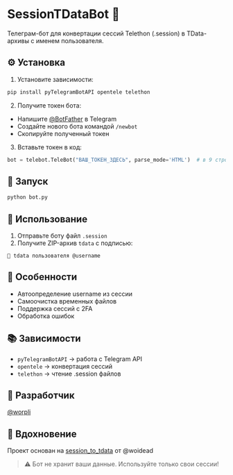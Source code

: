 
# SessionTDataBot 🔄

Телеграм-бот для конвертации сессий Telethon (.session) в TData-архивы с именем пользователя.

## ⚙️ Установка

1. Установите зависимости:
```bash
pip install pyTelegramBotAPI opentele telethon 
```

2. Получите токен бота:
- Напишите [@BotFather](https://t.me/BotFather) в Telegram
- Создайте нового бота командой `/newbot`
- Скопируйте полученный токен

3. Вставьте токен в код:
```python
bot = telebot.TeleBot("ВАШ_ТОКЕН_ЗДЕСЬ", parse_mode='HTML')  # в 9 строке bot.py
```

## 🚀 Запуск
```bash
python bot.py
```

## 📌 Использование
1. Отправьте боту файл `.session`
2. Получите ZIP-архив `tdata` с подписью:
```
📁 tdata пользователя @username
```

## 🔧 Особенности
- Автоопределение username из сессии
- Самоочистка временных файлов
- Поддержка сессий с 2FA
- Обработка ошибок

## 📚 Зависимости
- `pyTelegramBotAPI` → работа с Telegram API
- `opentele` → конвертация сессий
- `telethon` → чтение .session файлов

## 👤 Разработчик 
[@worpli](https://t.me/worpli)

## 🌟 Вдохновение
Проект основан на [session_to_tdata](https://github.com/woidead/session_to_tdata) от @woidead

> ⚠️ Бот не хранит ваши данные. Используйте только свои сессии!
```
